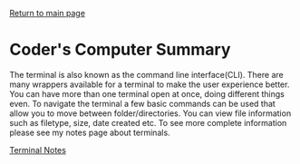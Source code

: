 [Return to main page](https://KrisDunning.github.io/reading-notes/)
# Coder's Computer Summary

The terminal is also known as the command line interface(CLI). There are many wrappers available for a terminal to make the user experience better. You can have more than one terminal open at once, doing different things even. To navigate the terminal a few basic commands can be used that allow you to move between folder/directories. You can view file information such as filetype, size, date created etc. To see more complete information please see my notes page about terminals.

[Terminal Notes](https://KrisDunning.github.io/reading-notes/Read02-TerminalNotes.html)